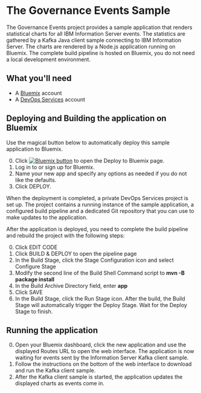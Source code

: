 # The Governance Events Sample

The Governance Events project provides a sample application that renders statistical charts for all IBM Information Server events. The statistics are gathered by a Kafka Java client sample connecting to IBM Information Server. The charts are rendered by a Node.js application running on Bluemix. The complete build pipeline is hosted on Bluemix, you do not need a local development environment.   

## What you'll need

* A [Bluemix](https://developer.ibm.com/sso/bmregistration?lang=en_US&ca=dw-_-bluemix-_-wa-simplenode1-app-_-article) account
* A [DevOps Services](https://hub.jazz.net/?utm_source=dw&utm_campaign=bluemix&utm_content=wa-simplenode1-app&utm_medium=article) account

## Deploying and Building the application on Bluemix

Use the magical button below to automatically deploy this sample application to Bluemix. 

0. Click <a href="https://bluemix.net/deploy?repository=https://github.com/grassmik/governance-events" target="_blank"><img src="http://bluemix.net/deploy/button.png" alt="Bluemix button" /></a> to open the Deploy to Bluemix page.
0. Log in to or sign up for Bluemix.
0. Name your new app and specify any options as needed if you do not like the defaults.
0. Click DEPLOY.

When the deployment is completed, a private DevOps Services project is set up. The project contains a running instance of the sample application, a configured build pipeline and a dedicated Git repository that you can use to make updates to the application.

After the application is deployed, you need to complete the build pipeline and rebuild the project with the following steps:

0. Click EDIT CODE
0. Click BUILD & DEPLOY to open the pipeline page
0. In the Build Stage, click the Stage Configuration icon and select Configure Stage
0. Modify the second line of the Build Shell Command script to **mvn -B package install**
0. In the Build Archive Directory field, enter **app**
0. Click SAVE
0. In the Build Stage, click the Run Stage icon. After the build, the Build Stage will automatically trigger the Deploy Stage. Wait for the Deploy Stage to finish.

## Running the application

0. Open your Bluemix dashboard, click the new application and use the displayed Routes URL to open the web interface. The application is now waiting for events sent by the Information Server Kafka client sample.
0. Follow the instructions on the bottom of the web interface to download and run the Kafka client sample.
0. After the Kafka client sample is started, the application updates the displayed charts as events come in.
